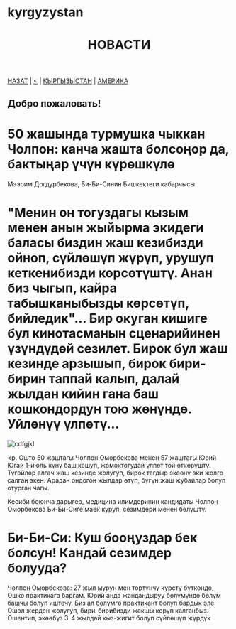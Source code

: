 # kyrgyzystan
<html>
</head> 
 <body>
  <header>
    <h1>НОВАСТИ</h1>
  </header>
  <nav><a href="https://maike1230.github.io/Russiannews/">НАЗАТ</a> | <a href="https://maike1230.github.io/Russiannews/"><</a> |
       <a href="https">КЫРГЫЗЫСТАН</a> | <a href="https://maike1230.github.io/USA/">АМЕРИКА</a></nav>
  <article>
    <h2>Добро пожаловать!</h2>
  </article>
 </body> 
  <h1>50 жашында турмушка чыккан Чолпон: канча жашта болсоңор да, бактыңар үчүн күрөшкүлө</h1>
  Мээрим Догдурбекова, Би-Би-Синин Бишкектеги кабарчысы
  <h1>"Менин он тогуздагы кызым менен анын жыйырма экидеги баласы биздин жаш кезибизди ойноп, сүйлөшүп жүрүп, урушуп кеткенибизди көрсөтүштү. Анан биз чыгып, кайра табышканыбызды көрсөтүп, бийледик"... Бир окуган кишиге бул кинотасманын сценарийинен үзүндүдөй сезилет. Бирок бул жаш кезинде арзышып, бирок бири-бирин таппай калып, далай жылдан кийин гана баш кошкондордун тою жөнүндө. Уйлөнүү үлпөтү...</h1>
  
  ![cdfgjkl](https://24.kg/thumbnails/9f536/0849a/257992_w848_h445.jpg)
  
 <p. Ошто 50 жаштагы Чолпон Оморбекова менен 57 жаштагы Юрий Югай 1-июль күнү баш кошуп, жомоктогудай үлпөт той өткөрүштү. Түгөйлөр алгач жаш кезинде жолугуп, бирок тагдыр экөөнү эки жолго салган экен. Арадан ондогон жылдар өтүп, бүгүн жаш жубайлар болуп отурган чагы.</p>

Кесиби боюнча дарыгер, медицина илимдеринин кандидаты Чолпон Оморбекова Би-Би-Сиге маек куруп, сезимдери менен бөлүштү.

<h1>Би-Би-Си: Куш бооңуздар бек болсун! Кандай сезимдер болууда?</h1>

<p>Чолпон Оморбекова: 27 жыл мурун мен төртүнчү курсту бүткөндө, Ошко практикага баргам. Юрий анда жандандыруу бөлүмүндө бөлүм башчы болуп иштечү. Биз ал бөлүмгө практикант болуп бардык эле. Ошол жерден жолугуп, бири-бирибизди жакшы көрүп калганбыз. Ошентип, экөөбүз 3-4 жылдай кыз-жигит болуп сүйлөшүп жүрдүк</p>
